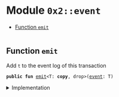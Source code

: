 
<a name="0x2_event"></a>

# Module `0x2::event`



-  [Function `emit`](#0x2_event_emit)


<pre><code></code></pre>



<a name="0x2_event_emit"></a>

## Function `emit`

Add <code>t</code> to the event log of this transaction


<pre><code><b>public</b> <b>fun</b> <a href="event.md#0x2_event_emit">emit</a>&lt;T: <b>copy</b>, drop&gt;(<a href="event.md#0x2_event">event</a>: T)
</code></pre>



<details>
<summary>Implementation</summary>


<pre><code><b>public</b> <b>native</b> <b>fun</b> <a href="event.md#0x2_event_emit">emit</a>&lt;T: <b>copy</b> + drop&gt;(<a href="event.md#0x2_event">event</a>: T);
</code></pre>



</details>
